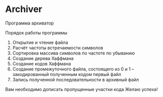 # Archiver

Программа архиватор

Порядок работы программы

1. Открытие и чтение файла
2. Расчёт частоты встречаемости символов
3. Сортировка массива символов по частоте по убыванию
4. Создание дерева Хаффмана
5. Создание кодов Хаффмана
6. Создание промежуточного файла, состоящего из 0 и 1 – закодированный полученным кодом первый файл
7. Запись полученной последовательности в архивный файл

Вам необходимо дописать пропущенные участки кода 
Желаю успеха! 
